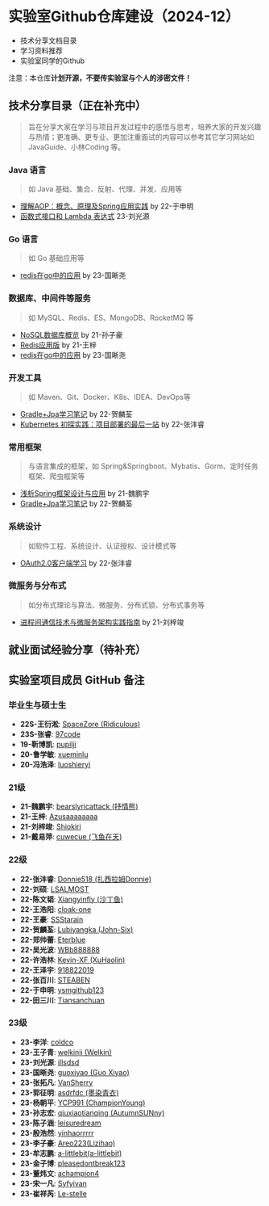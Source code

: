 # 实验室Github仓库建设（2024-12）

- 技术分享文档目录
- 学习资料推荐
- 实验室同学的Github

注意：本仓库**计划开源，不要传实验室与个人的涉密文件！**


## 技术分享目录（正在补充中）

> 旨在分享大家在学习与项目开发过程中的感悟与思考，培养大家的开发兴趣与热情；更准确、更专业、更加注重面试的内容可以参考其它学习网站如 JavaGuide、小林Coding 等。

### Java 语言

> 如 Java 基础、集合、反射、代理、并发、应用等

- [理解AOP：概念、原理及Spring应用实践](https://github.com/Werun-backend/resource/blob/main/%E6%8A%80%E6%9C%AF%E5%88%86%E4%BA%AB/2023%E5%B9%B4%E7%A7%8B%E5%AD%A3/%E4%BA%8E%E7%94%B3%E6%98%8E/AOP.docx) by 22-于申明
- [函数式接口和 Lambda 表达式](https://github.com/Werun-backend/resource/blob/main/%E6%8A%80%E6%9C%AF%E5%88%86%E4%BA%AB/2024%E5%B9%B4%E7%A7%8B%E5%AD%A3/%E5%88%98%E5%85%89%E6%BA%90/FunctionalInterface.md) 23-刘光源

### Go 语言

> 如 Go 基础应用等
- [redis在go中的应用](https://github.com/Werun-backend/resource/blob/main/%E6%8A%80%E6%9C%AF%E5%88%86%E4%BA%AB/2024%E5%B9%B4%E7%A7%8B%E5%AD%A3/%E5%9B%BD%E6%99%B0%E5%B0%A7/redis%E5%9C%A8go%E4%B8%AD%E7%9A%84%E5%BA%94%E7%94%A8.md) by 23-国晰尧

### 数据库、中间件等服务

> 如 MySQL、Redis、ES、MongoDB、RocketMQ 等

- [NoSQL数据库概览](https://github.com/Werun-backend/resource/blob/main/%E6%8A%80%E6%9C%AF%E5%88%86%E4%BA%AB/2023%E5%B9%B4%E6%98%A5%E5%AD%A3/%E5%AD%99%E5%AD%90%E8%B1%AA/NoSQL.md) by 21-孙子豪
- [Redis应用版](https://github.com/Werun-backend/resource/blob/main/%E6%8A%80%E6%9C%AF%E5%88%86%E4%BA%AB/2023%E5%B9%B4%E6%98%A5%E5%AD%A3/%E7%8E%8B%E6%A2%93/Redis%E5%BA%94%E7%94%A8%E7%89%88.md) by 21-王梓
- [redis在go中的应用](https://github.com/Werun-backend/resource/blob/main/%E6%8A%80%E6%9C%AF%E5%88%86%E4%BA%AB/2024%E5%B9%B4%E7%A7%8B%E5%AD%A3/%E5%9B%BD%E6%99%B0%E5%B0%A7/redis%E5%9C%A8go%E4%B8%AD%E7%9A%84%E5%BA%94%E7%94%A8.md) by 23-国晰尧

### 开发工具

> 如 Maven、Git、Docker、K8s、IDEA、DevOps等

- [Gradle+Jpa学习笔记](https://github.com/Werun-backend/resource/blob/main/%E6%8A%80%E6%9C%AF%E5%88%86%E4%BA%AB/2023%E5%B9%B4%E7%A7%8B%E5%AD%A3/%E8%B4%BA%E9%BA%9F%E8%8D%83/Gradle%2BJpa%E5%AD%A6%E4%B9%A0%E7%AC%94%E8%AE%B0.md) by 22-贺麟荃
- [Kubernetes 初探实践：项目部署的最后一站](https://github.com/Werun-backend/resource/blob/main/%E6%8A%80%E6%9C%AF%E5%88%86%E4%BA%AB/2024%E5%B9%B4%E7%A7%8B%E5%AD%A3/%E5%BC%A0%E6%B2%A3%E7%9D%BF/Kubernetes%20%E5%88%9D%E6%8E%A2%E5%AE%9E%E8%B7%B5%EF%BC%9A%E9%A1%B9%E7%9B%AE%E9%83%A8%E7%BD%B2%E7%9A%84%E6%9C%80%E5%90%8E%E4%B8%80%E7%AB%99.md) by 22-张沣睿

### 常用框架

> 与语言集成的框架，如 Spring&Springboot、Mybatis、Gorm、定时任务框架、爬虫框架等

- [浅析Spring框架设计与应用](https://github.com/Werun-backend/resource/blob/main/%E6%8A%80%E6%9C%AF%E5%88%86%E4%BA%AB/2023%E5%B9%B4%E6%98%A5%E5%AD%A3/%E9%AD%8F%E9%B9%8F%E5%AE%87/%E6%B5%85%E6%9E%90Spring%2C%E6%A1%86%E6%9E%B6%E8%AE%BE%E8%AE%A1%E4%B8%8E%E5%BA%94%E7%94%A8.pdf) by 21-魏鹏宇
- [Gradle+Jpa学习笔记](https://github.com/Werun-backend/resource/blob/main/%E6%8A%80%E6%9C%AF%E5%88%86%E4%BA%AB/2023%E5%B9%B4%E7%A7%8B%E5%AD%A3/%E8%B4%BA%E9%BA%9F%E8%8D%83/Gradle%2BJpa%E5%AD%A6%E4%B9%A0%E7%AC%94%E8%AE%B0.md) by 22-贺麟荃

### 系统设计

> 如软件工程、系统设计、认证授权、设计模式等

- [OAuth2.0客户端学习](https://github.com/Werun-backend/resource/blob/main/%E6%8A%80%E6%9C%AF%E5%88%86%E4%BA%AB/2024%E5%B9%B4%E6%98%A5%E5%AD%A3/%E5%BC%A0%E6%B2%A3%E7%9D%BF/OAuth2.md) by 22-张沣睿

### 微服务与分布式

> 如分布式理论与算法、微服务、分布式锁、分布式事务等

- [进程间通信技术与微服务架构实践指南](https://github.com/Werun-backend/resource/blob/main/%E6%8A%80%E6%9C%AF%E5%88%86%E4%BA%AB/2023%E5%B9%B4%E6%98%A5%E5%AD%A3/%E5%88%98%E6%A2%93%E7%AB%A3/notion%E9%93%BE%E6%8E%A5.md) by 21-刘梓竣

## 就业面试经验分享（待补充）


## 实验室项目成员 GitHub 备注

### 毕业生与硕士生

- **22S-王衍淞**: [SpaceZore (Ridiculous)](https://github.com/SpaceZore)
- **23S-张睿**: [97code](https://github.com/97code)
- **19-靳博凯**: [pupilji](https://github.com/pupilji)
- **20-鲁学敏**: [xueminlu](https://github.com/xueminlu)
- **20-冯浩泽**: [luoshieryi](https://github.com/luoshieryi)

### 21级

- **21-魏鹏宇**: [bearslyricattack (抒情熊)](https://github.com/bearslyricattack)
- **21-王梓**: [Azusaaaaaaaa](https://github.com/Azusaaaaaaaa)
- **21-刘梓竣**: [Shiokiri](https://github.com/Shiokiri)
- **21-戴易萍**: [cuwecue (飞鱼在天)](https://github.com/cuwecue)

### 22级

- **22-张沣睿**: [Donnie518 (扎西拉姆Donnie)](https://github.com/Donnie518)
- **22-刘硕**: [LSALMOST](https://github.com/LSALMOST)
- **22-陈文韬**: [Xiangyinfly (沙丁鱼)](https://github.com/Xiangyinfly)
- **22-王浩阳**: [cloak-one](https://github.com/cloak-one)
- **22-王豪**: [SSStarain](https://github.com/SSStarain)
- **22-贺麟荃**: [Lubiyangka (John-Six)](https://github.com/Lubiyangka)
- **22-郑帅蕾**: [Eterblue](https://github.com/Eterblue)
- **22-吴光波**: [WBb888888](https://github.com/WBb888888)
- **22-许浩林**: [Kevin-XF (XuHaolin)](https://github.com/Kevin-XF)
- **22-王泽宇**: [918822019](https://github.com/918822019)
- **22-张百川**: [STEABEN](https://github.com/STEABEN)
- **22-于申明**: [ysmgithub123](https://github.com/ysmgithub123)
- **22-田三川**: [Tiansanchuan](https://github.com/Tiansanchuan)

### 23级

- **23-李洋**: [coldco](https://github.com/coldco)
- **23-王子青**: [welkinii (Welkin)](https://github.com/welkinii)
- **23-刘光源**: [illsdsd](https://github.com/illsdsd)
- **23-国晰尧**: [guoxiyao (Guo Xiyao)](https://github.com/guoxiyao)
- **23-张拓凡**: [VanSherry](https://github.com/VanSherry)
- **23-郭征明**: [asdrfdc (墨染青衣)](https://github.com/asdrfdc)
- **23-杨朝平**: [YCP991 (ChampionYoung)](https://github.com/YCP991)
- **23-孙志宏**: [qiuxiaotianqing (AutumnSUNny)](https://github.com/qiuxiaotianqing)
- **23-陈子涵**: [leisuredream](https://github.com/leisuredream)
- **23-殷浩然**: [yinhaorrrrr](https://github.com/yinhaorrrrr)
- **23-李子豪**: [Areo223(Lizihao)](https://github.com/Areo223)
- **23-牟志鹏**: [a-littlebit(a-littlebit)](https://github.com/a-littlebit)
- **23-金子博**: [pleasedontbreak123](https://github.com/pleasedontbreak123)
- **23-董炜文**: [achampion4](https://github.com/achampion4)
- **23-宋一凡**: [Syfyivan](https://github.com/Syfyivan)
- **23-崔祥芮**: [Le-stelle](https://github.com/Le-stelle)

